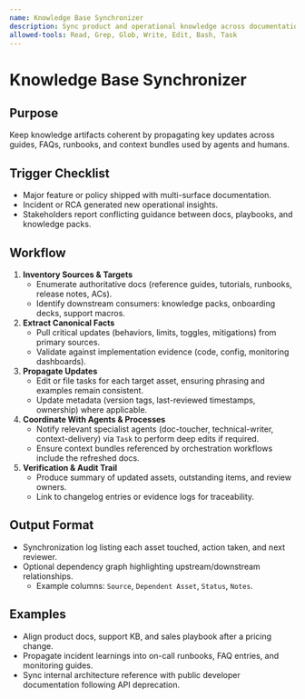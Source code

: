 ```yaml
---
name: Knowledge Base Synchronizer
description: Sync product and operational knowledge across documentation, runbooks, and context packages. Use after significant changes when internal/external knowledge sources must stay aligned.
allowed-tools: Read, Grep, Glob, Write, Edit, Bash, Task
---
```


# Knowledge Base Synchronizer

## Purpose
Keep knowledge artifacts coherent by propagating key updates across guides, FAQs, runbooks, and context bundles used by agents and humans.

## Trigger Checklist
- Major feature or policy shipped with multi-surface documentation.  
- Incident or RCA generated new operational insights.  
- Stakeholders report conflicting guidance between docs, playbooks, and knowledge packs.

## Workflow
1. **Inventory Sources & Targets**  
   - Enumerate authoritative docs (reference guides, tutorials, runbooks, release notes, ACs).  
   - Identify downstream consumers: knowledge packs, onboarding decks, support macros.
2. **Extract Canonical Facts**  
   - Pull critical updates (behaviors, limits, toggles, mitigations) from primary sources.  
   - Validate against implementation evidence (code, config, monitoring dashboards).
3. **Propagate Updates**  
   - Edit or file tasks for each target asset, ensuring phrasing and examples remain consistent.  
   - Update metadata (version tags, last-reviewed timestamps, ownership) where applicable.
4. **Coordinate With Agents & Processes**  
   - Notify relevant specialist agents (doc-toucher, technical-writer, context-delivery) via `Task` to perform deep edits if required.  
   - Ensure context bundles referenced by orchestration workflows include the refreshed docs.
5. **Verification & Audit Trail**  
   - Produce summary of updated assets, outstanding items, and review owners.  
   - Link to changelog entries or evidence logs for traceability.

## Output Format
- Synchronization log listing each asset touched, action taken, and next reviewer.  
- Optional dependency graph highlighting upstream/downstream relationships.  
   - Example columns: `Source`, `Dependent Asset`, `Status`, `Notes`.

## Examples
- Align product docs, support KB, and sales playbook after a pricing change.  
- Propagate incident learnings into on-call runbooks, FAQ entries, and monitoring guides.  
- Sync internal architecture reference with public developer documentation following API deprecation.
